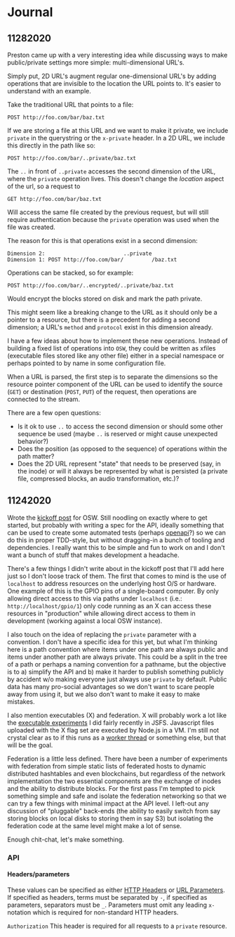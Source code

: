 # Journal

## 11282020

Preston came up with a very interesting idea while discussing ways to make public/private settings more simple: multi-dimensional URL's.

Simply put, 2D URL's augment regular one-dimensional URL's by adding operations that are invisible to the location the URL points to.  It's easier to understand with an example.

Take the traditional URL that points to a file:

```
POST http://foo.com/bar/baz.txt
```

If we are storing a file at this URL and we want to make it private, we include `private` in the querystring or the `x-private` header.  In a 2D URL, we include this directly in the path like so:

```
POST http://foo.com/bar/..private/baz.txt
```

The `..` in front of `..private` accesses the second dimension of the URL, where the `private` operation lives.  This doesn't change the _location_ aspect of the url, so a request to

```
GET http://foo.com/bar/baz.txt
```

Will access the same file created by the previous request, but will still require authentication because the `private` operation was used when the file was created.

The reason for this is that operations exist in a second dimension:

```
Dimension 2:                         ..private
Dimension 1: POST http://foo.com/bar/         /baz.txt
```

Operations can be stacked, so for example:

```
POST http://foo.com/bar/..encrypted/..private/baz.txt
```

Would encrypt the blocks stored on disk and mark the path private.

This might seem like a breaking change to the URL as it should only be a pointer to a resource, but there is a precedent for adding a second dimension; a URL's `method` and `protocol` exist in this dimension already.

I have a few ideas about how to implement these new operations.  Instead of building a fixed list of operations into `OSW`, they could be written as xfiles (executable files stored like any other file) either in a special namespace or perhaps pointed to by name in some configuration file.

When a URL is parsed, the first step is to separate the dimensions so the resource pointer component of the URL can be used to identify the source (`GET`) or destination (`POST`, `PUT`) of the request, then operations are connected to the stream.  

There are a few open questions:
* Is it ok to use `..` to access the second dimension or should some other sequence be used (maybe `..` is reserved or might cause unexpected behavior?)
* Does the position (as opposed to the sequence) of operations within the path matter?
* Does the 2D URL represent "state" that needs to be preserved (say, in the inode) or will it always be represented by what is persisted (a private file, compressed blocks, an audio transformation, etc.)?



## 11242020

Wrote the [kickoff post](https://jasongullickson.com/osw-operating-system-for-the-web.html) for OSW.  Still noodling on exactly where to get started, but probably with writing a spec for the API, ideally something that can be used to create some automated tests (perhaps [openapi](https://learn.openapis.org/)?) so we can do this in proper TDD-style, but without dragging-in a bunch of tooling and dependencies.  I really want this to be simple and fun to work on and I don't want a bunch of stuff that makes development a headache.

There's a few things I didn't write about in the kickoff post that I'll add here just so I don't loose track of them.  The first that comes to mind is the use of `localhost` to address resources on the underlying host O/S or hardware.  One example of this is the GPIO pins of a single-board computer.  By only allowing direct access to this via paths under `localhost` (i.e.: `http://localhost/gpio/1`) only code running as an X can access these resources in "production" while allowing direct access to them in development (working against a local OSW instance).

I also touch on the idea of replacing the `private` parameter with a convention.  I don't have a specific idea for this yet, but what I'm thinking here is a path convention where items under one path are always public and items under another path are always private.  This could be a split in the tree of a path or perhaps a naming convention for a pathname, but the objective is to a) simplify the API and b) make it harder to publish something publicly by accident w/o making everyone just always use `private` by default.  Public data has many pro-social advantages so we don't want to scare people away from using it, but we also don't want to make it easy to make mistakes.

I also mention executables (X) and federation.  X will probably work a lot like the [executable experiments](https://github.com/jjg/jsfs/blob/jsfsx/docs/jsfsx.md) I did fairly recently in JSFS.  Javascript files uploaded with the X flag set are executed by Node.js in a VM.  I'm still not crystal clear as to if this runs as a [worker thread](https://nodejs.org/api/worker_threads.html) or something else, but that will be the goal.

Federation is a little less defined.  There have been a number of experiments with federation from simple static lists of federated hosts to dynamic distributed hashtables and even blockchains, but regardless of the network implementation the two essential components are the exchange of inodes and the ability to distribute blocks.  For the first pass I'm tempted to pick something simple and safe and isolate the federation networking so that we can try a few things with minimal impact at the API level.  I left-out any discussion of "pluggable" back-ends (the ability to easily switch from say storing blocks on local disks to storing them in say S3) but isolating the federation code at the same level might make a lot of sense.

Enough chit-chat, let's make something.

### API

#### Headers/parameters
These values can be specified as either [HTTP Headers]() or [URL Parameters]().  If specified as headers, terms must be separated by `-`, if specified as parameters, separators must be `_`.  Parameters must omit any leading `x-` notation which is required for non-standard HTTP headers.

`Authorization`
This header is required for all requests to a `private` resource.


